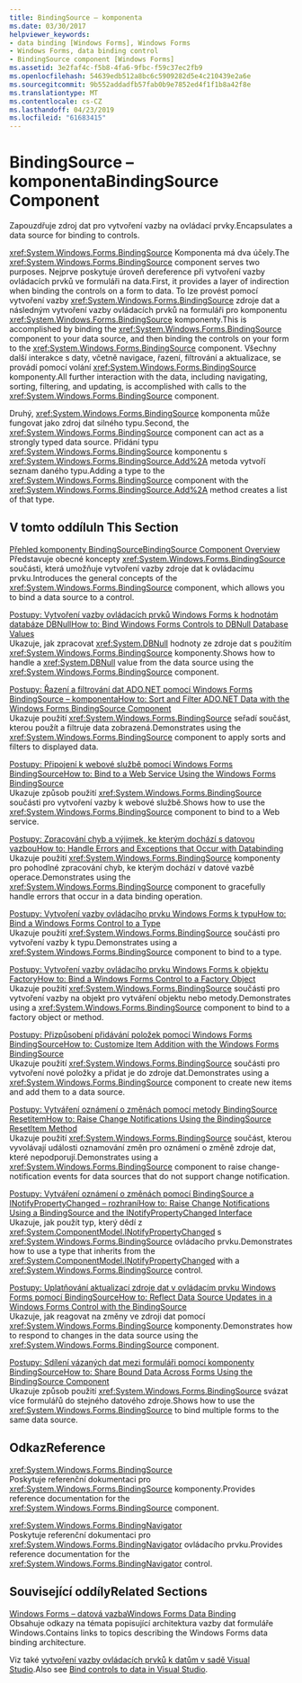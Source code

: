 ```yaml
---
title: BindingSource – komponenta
ms.date: 03/30/2017
helpviewer_keywords:
- data binding [Windows Forms], Windows Forms
- Windows Forms, data binding control
- BindingSource component [Windows Forms]
ms.assetid: 3e2faf4c-f5b8-4fa6-9fbc-f59c37ec2fb9
ms.openlocfilehash: 54639edb512a8bc6c5909282d5e4c210439e2a6e
ms.sourcegitcommit: 9b552addadfb57fab0b9e7852ed4f1f1b8a42f8e
ms.translationtype: MT
ms.contentlocale: cs-CZ
ms.lasthandoff: 04/23/2019
ms.locfileid: "61683415"
---
```

# <a name="bindingsource-component"></a><span data-ttu-id="e37d6-102">BindingSource – komponenta</span><span class="sxs-lookup"><span data-stu-id="e37d6-102">BindingSource Component</span></span>
<span data-ttu-id="e37d6-103">Zapouzdřuje zdroj dat pro vytvoření vazby na ovládací prvky.</span><span class="sxs-lookup"><span data-stu-id="e37d6-103">Encapsulates a data source for binding to controls.</span></span>  
  
 <span data-ttu-id="e37d6-104"><xref:System.Windows.Forms.BindingSource> Komponenta má dva účely.</span><span class="sxs-lookup"><span data-stu-id="e37d6-104">The <xref:System.Windows.Forms.BindingSource> component serves two purposes.</span></span> <span data-ttu-id="e37d6-105">Nejprve poskytuje úroveň dereference při vytvoření vazby ovládacích prvků ve formuláři na data.</span><span class="sxs-lookup"><span data-stu-id="e37d6-105">First, it provides a layer of indirection when binding the controls on a form to data.</span></span> <span data-ttu-id="e37d6-106">To lze provést pomocí vytvoření vazby <xref:System.Windows.Forms.BindingSource> zdroje dat a následným vytvoření vazby ovládacích prvků na formuláři pro komponentu <xref:System.Windows.Forms.BindingSource> komponenty.</span><span class="sxs-lookup"><span data-stu-id="e37d6-106">This is accomplished by binding the <xref:System.Windows.Forms.BindingSource> component to your data source, and then binding the controls on your form to the <xref:System.Windows.Forms.BindingSource> component.</span></span> <span data-ttu-id="e37d6-107">Všechny další interakce s daty, včetně navigace, řazení, filtrování a aktualizace, se provádí pomocí volání <xref:System.Windows.Forms.BindingSource> komponenty.</span><span class="sxs-lookup"><span data-stu-id="e37d6-107">All further interaction with the data, including navigating, sorting, filtering, and updating, is accomplished with calls to the <xref:System.Windows.Forms.BindingSource> component.</span></span>  
  
 <span data-ttu-id="e37d6-108">Druhý, <xref:System.Windows.Forms.BindingSource> komponenta může fungovat jako zdroj dat silného typu.</span><span class="sxs-lookup"><span data-stu-id="e37d6-108">Second, the <xref:System.Windows.Forms.BindingSource> component can act as a strongly typed data source.</span></span> <span data-ttu-id="e37d6-109">Přidání typu <xref:System.Windows.Forms.BindingSource> komponentu s <xref:System.Windows.Forms.BindingSource.Add%2A> metoda vytvoří seznam daného typu.</span><span class="sxs-lookup"><span data-stu-id="e37d6-109">Adding a type to the <xref:System.Windows.Forms.BindingSource> component with the <xref:System.Windows.Forms.BindingSource.Add%2A> method creates a list of that type.</span></span>  
  
## <a name="in-this-section"></a><span data-ttu-id="e37d6-110">V tomto oddílu</span><span class="sxs-lookup"><span data-stu-id="e37d6-110">In This Section</span></span>  
 [<span data-ttu-id="e37d6-111">Přehled komponenty BindingSource</span><span class="sxs-lookup"><span data-stu-id="e37d6-111">BindingSource Component Overview</span></span>](bindingsource-component-overview.md)  
 <span data-ttu-id="e37d6-112">Představuje obecné koncepty <xref:System.Windows.Forms.BindingSource> součásti, která umožňuje vytvoření vazby zdroje dat k ovládacímu prvku.</span><span class="sxs-lookup"><span data-stu-id="e37d6-112">Introduces the general concepts of the <xref:System.Windows.Forms.BindingSource> component, which allows you to bind a data source to a control.</span></span>  
  
 [<span data-ttu-id="e37d6-113">Postupy: Vytvoření vazby ovládacích prvků Windows Forms k hodnotám databáze DBNull</span><span class="sxs-lookup"><span data-stu-id="e37d6-113">How to: Bind Windows Forms Controls to DBNull Database Values</span></span>](how-to-bind-windows-forms-controls-to-dbnull-database-values.md)  
 <span data-ttu-id="e37d6-114">Ukazuje, jak zpracovat <xref:System.DBNull> hodnoty ze zdroje dat s použitím <xref:System.Windows.Forms.BindingSource> komponenty.</span><span class="sxs-lookup"><span data-stu-id="e37d6-114">Shows how to handle a <xref:System.DBNull> value from the data source using the <xref:System.Windows.Forms.BindingSource> component.</span></span>  
  
 [<span data-ttu-id="e37d6-115">Postupy: Řazení a filtrování dat ADO.NET pomocí Windows Forms BindingSource – komponenta</span><span class="sxs-lookup"><span data-stu-id="e37d6-115">How to: Sort and Filter ADO.NET Data with the Windows Forms BindingSource Component</span></span>](sort-and-filter-ado-net-data-with-wf-bindingsource-component.md)  
 <span data-ttu-id="e37d6-116">Ukazuje použití <xref:System.Windows.Forms.BindingSource> seřadí součást, kterou použít a filtruje data zobrazená.</span><span class="sxs-lookup"><span data-stu-id="e37d6-116">Demonstrates using the <xref:System.Windows.Forms.BindingSource> component to apply sorts and filters to displayed data.</span></span>  
  
 [<span data-ttu-id="e37d6-117">Postupy: Připojení k webové službě pomocí Windows Forms BindingSource</span><span class="sxs-lookup"><span data-stu-id="e37d6-117">How to: Bind to a Web Service Using the Windows Forms BindingSource</span></span>](how-to-bind-to-a-web-service-using-the-windows-forms-bindingsource.md)  
 <span data-ttu-id="e37d6-118">Ukazuje způsob použití <xref:System.Windows.Forms.BindingSource> součásti pro vytvoření vazby k webové službě.</span><span class="sxs-lookup"><span data-stu-id="e37d6-118">Shows how to use the <xref:System.Windows.Forms.BindingSource> component to bind to a Web service.</span></span>  
  
 [<span data-ttu-id="e37d6-119">Postupy: Zpracování chyb a výjimek, ke kterým dochází s datovou vazbou</span><span class="sxs-lookup"><span data-stu-id="e37d6-119">How to: Handle Errors and Exceptions that Occur with Databinding</span></span>](how-to-handle-errors-and-exceptions-that-occur-with-databinding.md)  
 <span data-ttu-id="e37d6-120">Ukazuje použití <xref:System.Windows.Forms.BindingSource> komponenty pro pohodlné zpracování chyb, ke kterým dochází v datové vazbě operace.</span><span class="sxs-lookup"><span data-stu-id="e37d6-120">Demonstrates using the <xref:System.Windows.Forms.BindingSource> component to gracefully handle errors that occur in a data binding operation.</span></span>  
  
 [<span data-ttu-id="e37d6-121">Postupy: Vytvoření vazby ovládacího prvku Windows Forms k typu</span><span class="sxs-lookup"><span data-stu-id="e37d6-121">How to: Bind a Windows Forms Control to a Type</span></span>](how-to-bind-a-windows-forms-control-to-a-type.md)  
 <span data-ttu-id="e37d6-122">Ukazuje použití <xref:System.Windows.Forms.BindingSource> součásti pro vytvoření vazby k typu.</span><span class="sxs-lookup"><span data-stu-id="e37d6-122">Demonstrates using a <xref:System.Windows.Forms.BindingSource> component to bind to a type.</span></span>  
  
 [<span data-ttu-id="e37d6-123">Postupy: Vytvoření vazby ovládacího prvku Windows Forms k objektu Factory</span><span class="sxs-lookup"><span data-stu-id="e37d6-123">How to: Bind a Windows Forms Control to a Factory Object</span></span>](how-to-bind-a-windows-forms-control-to-a-factory-object.md)  
 <span data-ttu-id="e37d6-124">Ukazuje použití <xref:System.Windows.Forms.BindingSource> součásti pro vytvoření vazby na objekt pro vytváření objektu nebo metody.</span><span class="sxs-lookup"><span data-stu-id="e37d6-124">Demonstrates using a <xref:System.Windows.Forms.BindingSource> component to bind to a factory object or method.</span></span>  
  
 [<span data-ttu-id="e37d6-125">Postupy: Přizpůsobení přidávání položek pomocí Windows Forms BindingSource</span><span class="sxs-lookup"><span data-stu-id="e37d6-125">How to: Customize Item Addition with the Windows Forms BindingSource</span></span>](how-to-customize-item-addition-with-the-windows-forms-bindingsource.md)  
 <span data-ttu-id="e37d6-126">Ukazuje použití <xref:System.Windows.Forms.BindingSource> součásti pro vytvoření nové položky a přidat je do zdroje dat.</span><span class="sxs-lookup"><span data-stu-id="e37d6-126">Demonstrates using a <xref:System.Windows.Forms.BindingSource> component to create new items and add them to a data source.</span></span>  
  
 [<span data-ttu-id="e37d6-127">Postupy: Vytváření oznámení o změnách pomocí metody BindingSource Resetitem</span><span class="sxs-lookup"><span data-stu-id="e37d6-127">How to: Raise Change Notifications Using the BindingSource ResetItem Method</span></span>](how-to-raise-change-notifications-using-the-bindingsource-resetitem-method.md)  
 <span data-ttu-id="e37d6-128">Ukazuje použití <xref:System.Windows.Forms.BindingSource> součást, kterou vyvolávají události oznamování změn pro oznámení o změně zdroje dat, které nepodporují.</span><span class="sxs-lookup"><span data-stu-id="e37d6-128">Demonstrates using a <xref:System.Windows.Forms.BindingSource> component to raise change-notification events for data sources that do not support change notification.</span></span>  
  
 [<span data-ttu-id="e37d6-129">Postupy: Vytváření oznámení o změnách pomocí BindingSource a INotifyPropertyChanged – rozhraní</span><span class="sxs-lookup"><span data-stu-id="e37d6-129">How to: Raise Change Notifications Using a BindingSource and the INotifyPropertyChanged Interface</span></span>](raise-change-notifications--bindingsource.md)  
 <span data-ttu-id="e37d6-130">Ukazuje, jak použít typ, který dědí z <xref:System.ComponentModel.INotifyPropertyChanged> s <xref:System.Windows.Forms.BindingSource> ovládacího prvku.</span><span class="sxs-lookup"><span data-stu-id="e37d6-130">Demonstrates how to use a type that inherits from the <xref:System.ComponentModel.INotifyPropertyChanged> with a <xref:System.Windows.Forms.BindingSource> control.</span></span>  
  
 [<span data-ttu-id="e37d6-131">Postupy: Uplatňování aktualizací zdroje dat v ovládacím prvku Windows Forms pomocí BindingSource</span><span class="sxs-lookup"><span data-stu-id="e37d6-131">How to: Reflect Data Source Updates in a Windows Forms Control with the BindingSource</span></span>](reflect-data-source-updates-in-a-wf-control-with-the-bindingsource.md)  
 <span data-ttu-id="e37d6-132">Ukazuje, jak reagovat na změny ve zdroji dat pomocí <xref:System.Windows.Forms.BindingSource> komponenty.</span><span class="sxs-lookup"><span data-stu-id="e37d6-132">Demonstrates how to respond to changes in the data source using the <xref:System.Windows.Forms.BindingSource> component.</span></span>  
  
 [<span data-ttu-id="e37d6-133">Postupy: Sdílení vázaných dat mezi formuláři pomocí komponenty BindingSource</span><span class="sxs-lookup"><span data-stu-id="e37d6-133">How to: Share Bound Data Across Forms Using the BindingSource Component</span></span>](how-to-share-bound-data-across-forms-using-the-bindingsource-component.md)  
 <span data-ttu-id="e37d6-134">Ukazuje způsob použití <xref:System.Windows.Forms.BindingSource> svázat více formulářů do stejného datového zdroje.</span><span class="sxs-lookup"><span data-stu-id="e37d6-134">Shows how to use the <xref:System.Windows.Forms.BindingSource> to bind multiple forms to the same data source.</span></span>  
  
## <a name="reference"></a><span data-ttu-id="e37d6-135">Odkaz</span><span class="sxs-lookup"><span data-stu-id="e37d6-135">Reference</span></span>  
 <xref:System.Windows.Forms.BindingSource>  
 <span data-ttu-id="e37d6-136">Poskytuje referenční dokumentaci pro <xref:System.Windows.Forms.BindingSource> komponenty.</span><span class="sxs-lookup"><span data-stu-id="e37d6-136">Provides reference documentation for the <xref:System.Windows.Forms.BindingSource> component.</span></span>  
  
 <xref:System.Windows.Forms.BindingNavigator>  
 <span data-ttu-id="e37d6-137">Poskytuje referenční dokumentaci pro <xref:System.Windows.Forms.BindingNavigator> ovládacího prvku.</span><span class="sxs-lookup"><span data-stu-id="e37d6-137">Provides reference documentation for the <xref:System.Windows.Forms.BindingNavigator> control.</span></span>  
  
## <a name="related-sections"></a><span data-ttu-id="e37d6-138">Související oddíly</span><span class="sxs-lookup"><span data-stu-id="e37d6-138">Related Sections</span></span>  
 [<span data-ttu-id="e37d6-139">Windows Forms – datová vazba</span><span class="sxs-lookup"><span data-stu-id="e37d6-139">Windows Forms Data Binding</span></span>](../windows-forms-data-binding.md)  
 <span data-ttu-id="e37d6-140">Obsahuje odkazy na témata popisující architektura vazby dat formuláře Windows.</span><span class="sxs-lookup"><span data-stu-id="e37d6-140">Contains links to topics describing the Windows Forms data binding architecture.</span></span>  
  
 <span data-ttu-id="e37d6-141">Viz také [vytvoření vazby ovládacích prvků k datům v sadě Visual Studio](/visualstudio/data-tools/bind-controls-to-data-in-visual-studio).</span><span class="sxs-lookup"><span data-stu-id="e37d6-141">Also see [Bind controls to data in Visual Studio](/visualstudio/data-tools/bind-controls-to-data-in-visual-studio).</span></span>
